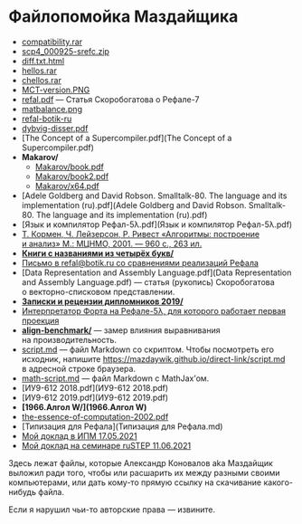 Файлопомойка Маздайщика
=======================

* [compatibility.rar](compatibility.rar)
* [scp4_000925-srefc.zip](scp4_000925-srefc.zip)
* [diff.txt.html](diff.txt.html)
* [hellos.rar](hellos.rar)
* [chellos.rar](chellos.rar)
* [MCT-version.PNG](MCT-version.PNG)
* [refal.pdf](refal.pdf) — Статья Скоробогатова о Рефале-7
* [matbalance.png](matbalance.png)
* [refal-botik-ru](refal-botik-ru)
* [dybvig-disser.pdf](dybvig-disser.pdf)
* [The Concept of a Supercompiler.pdf](The Concept of a Supercompiler.pdf)
* **Makarov/**
  * [Makarov/book.pdf](Makarov/book.pdf)
  * [Makarov/book2.pdf](Makarov/book2.pdf)
  * [Makarov/x64.pdf](Makarov/x64.pdf)
* [Adele Goldberg and David Robson. Smalltalk-80. The language and its implementation (ru).pdf](Adele Goldberg and David Robson. Smalltalk-80. The language and its implementation (ru).pdf)
* [Язык и компилятор Рефал-5λ.pdf](Язык и компилятор Рефал-5λ.pdf)
* [Т. Кормен, Ч. Лейзерсон, Р. Ривест «Алгоритмы: построение и анализ» М.: МЦНМО, 2001. — 960 с., 263 ил.](kormen-t-leyzerson-ch-rivest-r-algoritmy-postroenie-i-analiz.djvu)
* [**Книги с названиями из четырёх букв/**](4.pdf)
* [Письмо в <refal@botik.ru> со сравнениями реализаций Рефала](refal-compare.md)
* [Data Representation and Assembly Language.pdf](Data Representation and Assembly Language.pdf) —
  статья (рукопись) Скоробогатова о векторно-списковом представлении.
* [**Записки и рецензии дипломников 2019/**](Diploma-2019)
* [Интерпретатор Форта на Рефале-5λ, для которого работает первая проекция](forth-rec.ref)
* [**align-benchmark/**](align-benchmark) — замер влияния выравнивания
  на производительность.
* [script.md](script.md) — файл Markdown со скриптом. Чтобы посмотреть его исходник,
  напишите <https://mazdaywik.github.io/direct-link/script.md> в адресной
  строке браузера.
* [math-script.md](math-script.md) — файл Markdown с MathJax’ом.
* [ИУ9-612 2018.pdf](ИУ9-612 2018.pdf)
* [ИУ9-612 2019.pdf](ИУ9-612 2019.pdf)
* **[1966.Алгол W/](1966.Алгол W)**
* [the-essence-of-computation-2002.pdf](the-essence-of-computation-2002.pdf)
* [Типизация для Рефала](Типизация для Рефала.md)
* [Мой доклад в ИПМ 17.05.2021](2021-05-17-Konovalov-Closures-and-Optimizations-Refal-5-lambda.pdf)
* [Мой доклад на семинаре ruSTEP 11.06.2021](2021-06-11-Konovalov-Introduction-to-Refal.pdf)

Здесь лежат файлы, которые Александр Коновалов aka Маздайщик выложил ради того,
чтобы или расшарить их между разными своими компьютерами, или дать кому-то
прямую ссылку на скачивание какого-нибудь файла.

Если я нарушил чьи-то авторские права — извините.

